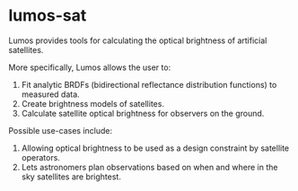 # lumos-sat
Lumos provides tools for calculating the optical brightness of artificial satellites.

More specifically, Lumos allows the user to:
1. Fit analytic BRDFs (bidirectional reflectance distribution functions) to measured data.
2. Create brightness models of satellites.
3. Calculate satellite optical brightness for observers on the ground.

Possible use-cases include:
1. Allowing optical brightness to be used as a design constraint by satellite operators.
2. Lets astronomers plan observations based on when and where in the sky satellites are brightest.
